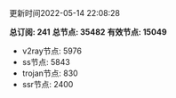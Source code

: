 更新时间2022-05-14 22:08:28

**总订阅: 241**
**总节点: 35482**
**有效节点: 15049**
- v2ray节点: 5976
- ss节点: 5843
- trojan节点: 830
- ssr节点: 2400
